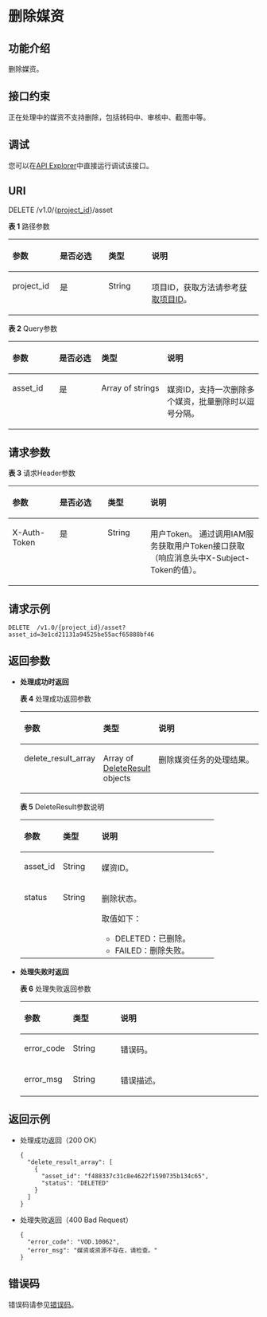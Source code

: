 # 删除媒资<a name="vod_04_0024"></a>

## 功能介绍<a name="zh-cn_topic_0128109928_zh-cn_topic_0127930896_section114814192538"></a>

删除媒资。

## 接口约束<a name="section245218473237"></a>

正在处理中的媒资不支持删除，包括转码中、审核中、截图中等。

## 调试<a name="section553211254213"></a>

您可以在[API Explorer](https://apiexplorer.developer.huaweicloud.com/apiexplorer/doc?product=VOD&api=deleteAssetTranscodeTask)中直接运行调试该接口。

## URI<a name="zh-cn_topic_0128109928_zh-cn_topic_0127930896_section5241024145313"></a>

DELETE /v1.0/\{[project\_id](获取项目ID.md)\}/asset

**表 1**  路径参数

<a name="table6869913124919"></a>
<table><thead align="left"><tr id="vod_04_0196_row58691013184917"><th class="cellrowborder" valign="top" width="18.98%" id="mcps1.2.5.1.1"><p id="vod_04_0196_p18869171324920"><a name="vod_04_0196_p18869171324920"></a><a name="vod_04_0196_p18869171324920"></a>参数</p>
</th>
<th class="cellrowborder" valign="top" width="19.400000000000002%" id="mcps1.2.5.1.2"><p id="vod_04_0196_p16174217193312"><a name="vod_04_0196_p16174217193312"></a><a name="vod_04_0196_p16174217193312"></a>是否必选</p>
</th>
<th class="cellrowborder" valign="top" width="17.299999999999997%" id="mcps1.2.5.1.3"><p id="vod_04_0196_p1386920134497"><a name="vod_04_0196_p1386920134497"></a><a name="vod_04_0196_p1386920134497"></a>类型</p>
</th>
<th class="cellrowborder" valign="top" width="44.32%" id="mcps1.2.5.1.4"><p id="vod_04_0196_p1386931394910"><a name="vod_04_0196_p1386931394910"></a><a name="vod_04_0196_p1386931394910"></a>说明</p>
</th>
</tr>
</thead>
<tbody><tr id="vod_04_0196_row1586931374911"><td class="cellrowborder" valign="top" width="18.98%" headers="mcps1.2.5.1.1 "><p id="vod_04_0196_p14253192105011"><a name="vod_04_0196_p14253192105011"></a><a name="vod_04_0196_p14253192105011"></a>project_id</p>
</td>
<td class="cellrowborder" valign="top" width="19.400000000000002%" headers="mcps1.2.5.1.2 "><p id="vod_04_0196_p18172181763318"><a name="vod_04_0196_p18172181763318"></a><a name="vod_04_0196_p18172181763318"></a>是</p>
</td>
<td class="cellrowborder" valign="top" width="17.299999999999997%" headers="mcps1.2.5.1.3 "><p id="vod_04_0196_p62548235018"><a name="vod_04_0196_p62548235018"></a><a name="vod_04_0196_p62548235018"></a>String</p>
</td>
<td class="cellrowborder" valign="top" width="44.32%" headers="mcps1.2.5.1.4 "><p id="vod_04_0196_p0254323500"><a name="vod_04_0196_p0254323500"></a><a name="vod_04_0196_p0254323500"></a>项目ID，获取方法请参考<a href="https://support.huaweicloud.com/usermanual-vod/vod_01_0058.html" target="_blank" rel="noopener noreferrer">获取项目ID</a>。</p>
</td>
</tr>
</tbody>
</table>

**表 2**  Query参数

<a name="zh-cn_topic_0128109928_zh-cn_topic_0127930896_table6798518"></a>
<table><thead align="left"><tr id="zh-cn_topic_0128109928_zh-cn_topic_0127930896_row8735540"><th class="cellrowborder" valign="top" width="19.36%" id="mcps1.2.5.1.1"><p id="zh-cn_topic_0128109928_zh-cn_topic_0127930896_p36490171"><a name="zh-cn_topic_0128109928_zh-cn_topic_0127930896_p36490171"></a><a name="zh-cn_topic_0128109928_zh-cn_topic_0127930896_p36490171"></a>参数</p>
</th>
<th class="cellrowborder" valign="top" width="18.93%" id="mcps1.2.5.1.2"><p id="p1509824185819"><a name="p1509824185819"></a><a name="p1509824185819"></a>是否必选</p>
</th>
<th class="cellrowborder" valign="top" width="17.919999999999998%" id="mcps1.2.5.1.3"><p id="zh-cn_topic_0128109928_zh-cn_topic_0127930896_p2913837"><a name="zh-cn_topic_0128109928_zh-cn_topic_0127930896_p2913837"></a><a name="zh-cn_topic_0128109928_zh-cn_topic_0127930896_p2913837"></a>类型</p>
</th>
<th class="cellrowborder" valign="top" width="43.79%" id="mcps1.2.5.1.4"><p id="zh-cn_topic_0128109928_zh-cn_topic_0127930896_p34694260"><a name="zh-cn_topic_0128109928_zh-cn_topic_0127930896_p34694260"></a><a name="zh-cn_topic_0128109928_zh-cn_topic_0127930896_p34694260"></a>说明</p>
</th>
</tr>
</thead>
<tbody><tr id="zh-cn_topic_0128109928_zh-cn_topic_0127930896_row29117349"><td class="cellrowborder" valign="top" width="19.36%" headers="mcps1.2.5.1.1 "><p id="zh-cn_topic_0128109928_zh-cn_topic_0127930896_p9695103"><a name="zh-cn_topic_0128109928_zh-cn_topic_0127930896_p9695103"></a><a name="zh-cn_topic_0128109928_zh-cn_topic_0127930896_p9695103"></a>asset_id</p>
</td>
<td class="cellrowborder" valign="top" width="18.93%" headers="mcps1.2.5.1.2 "><p id="p20508724165811"><a name="p20508724165811"></a><a name="p20508724165811"></a>是</p>
</td>
<td class="cellrowborder" valign="top" width="17.919999999999998%" headers="mcps1.2.5.1.3 "><p id="zh-cn_topic_0128109928_zh-cn_topic_0127930896_p47105906"><a name="zh-cn_topic_0128109928_zh-cn_topic_0127930896_p47105906"></a><a name="zh-cn_topic_0128109928_zh-cn_topic_0127930896_p47105906"></a>Array&nbsp;of&nbsp;strings</p>
</td>
<td class="cellrowborder" valign="top" width="43.79%" headers="mcps1.2.5.1.4 "><p id="zh-cn_topic_0128109928_zh-cn_topic_0127930896_p15341719293"><a name="zh-cn_topic_0128109928_zh-cn_topic_0127930896_p15341719293"></a><a name="zh-cn_topic_0128109928_zh-cn_topic_0127930896_p15341719293"></a>媒资ID，支持一次删除多个媒资，批量删除时以逗号分隔。</p>
</td>
</tr>
</tbody>
</table>

## 请求参数<a name="zh-cn_topic_0128109928_zh-cn_topic_0127930896_section7297229175319"></a>

**表 3**  请求Header参数

<a name="HeaderParameter"></a>
<table><thead align="left"><tr id="vod_04_0196_row1359311223199"><th class="cellrowborder" valign="top" width="18.89%" id="mcps1.2.5.1.1"><p id="vod_04_0196_p959302213191"><a name="vod_04_0196_p959302213191"></a><a name="vod_04_0196_p959302213191"></a>参数</p>
</th>
<th class="cellrowborder" valign="top" width="19.23%" id="mcps1.2.5.1.2"><p id="vod_04_0196_p10968335203313"><a name="vod_04_0196_p10968335203313"></a><a name="vod_04_0196_p10968335203313"></a>是否必选</p>
</th>
<th class="cellrowborder" valign="top" width="17.04%" id="mcps1.2.5.1.3"><p id="vod_04_0196_p6594132291914"><a name="vod_04_0196_p6594132291914"></a><a name="vod_04_0196_p6594132291914"></a>类型</p>
</th>
<th class="cellrowborder" valign="top" width="44.84%" id="mcps1.2.5.1.4"><p id="vod_04_0196_p1659492213198"><a name="vod_04_0196_p1659492213198"></a><a name="vod_04_0196_p1659492213198"></a>说明</p>
</th>
</tr>
</thead>
<tbody><tr id="vod_04_0196_row5593132218192"><td class="cellrowborder" valign="top" width="18.89%" headers="mcps1.2.5.1.1 "><p id="vod_04_0196_p959417226199"><a name="vod_04_0196_p959417226199"></a><a name="vod_04_0196_p959417226199"></a>X-Auth-Token</p>
</td>
<td class="cellrowborder" valign="top" width="19.23%" headers="mcps1.2.5.1.2 "><p id="vod_04_0196_p189688351336"><a name="vod_04_0196_p189688351336"></a><a name="vod_04_0196_p189688351336"></a>是</p>
</td>
<td class="cellrowborder" valign="top" width="17.04%" headers="mcps1.2.5.1.3 "><p id="vod_04_0196_p5594132231911"><a name="vod_04_0196_p5594132231911"></a><a name="vod_04_0196_p5594132231911"></a>String</p>
</td>
<td class="cellrowborder" valign="top" width="44.84%" headers="mcps1.2.5.1.4 "><p id="vod_04_0196_p1159416229196"><a name="vod_04_0196_p1159416229196"></a><a name="vod_04_0196_p1159416229196"></a>用户Token。 通过调用IAM服务获取用户Token接口获取（响应消息头中X-Subject-Token的值）。</p>
</td>
</tr>
</tbody>
</table>

## 请求示例<a name="zh-cn_topic_0128109928_zh-cn_topic_0127930896_section1249493515311"></a>

```
DELETE  /v1.0/{project_id}/asset?asset_id=3e1cd21131a94525be55acf65888bf46
```

## 返回参数<a name="zh-cn_topic_0128109928_zh-cn_topic_0127930896_section162761640105314"></a>

-   **处理成功时返回**

    **表 4**  处理成功返回参数

    <a name="table089164564515"></a>
    <table><thead align="left"><tr id="row1789194519452"><th class="cellrowborder" valign="top" width="20%" id="mcps1.2.4.1.1"><p id="p118914458454"><a name="p118914458454"></a><a name="p118914458454"></a>参数</p>
    </th>
    <th class="cellrowborder" valign="top" width="20%" id="mcps1.2.4.1.2"><p id="p789174594519"><a name="p789174594519"></a><a name="p789174594519"></a>类型</p>
    </th>
    <th class="cellrowborder" valign="top" width="60%" id="mcps1.2.4.1.3"><p id="p12891045124519"><a name="p12891045124519"></a><a name="p12891045124519"></a>说明</p>
    </th>
    </tr>
    </thead>
    <tbody><tr id="row689194514455"><td class="cellrowborder" valign="top" width="20%" headers="mcps1.2.4.1.1 "><p id="p1891845124514"><a name="p1891845124514"></a><a name="p1891845124514"></a>delete_result_array</p>
    </td>
    <td class="cellrowborder" valign="top" width="20%" headers="mcps1.2.4.1.2 "><p id="p198914518452"><a name="p198914518452"></a><a name="p198914518452"></a>Array of <a href="#zh-cn_topic_0128109928_zh-cn_topic_0127930896_table15527959">DeleteResult </a>objects</p>
    </td>
    <td class="cellrowborder" valign="top" width="60%" headers="mcps1.2.4.1.3 "><p id="p208984524516"><a name="p208984524516"></a><a name="p208984524516"></a>删除媒资任务的处理结果。</p>
    </td>
    </tr>
    </tbody>
    </table>

    **表 5**  DeleteResult参数说明

    <a name="zh-cn_topic_0128109928_zh-cn_topic_0127930896_table15527959"></a>
    <table><thead align="left"><tr id="zh-cn_topic_0128109928_zh-cn_topic_0127930896_row32093935"><th class="cellrowborder" valign="top" width="20%" id="mcps1.2.4.1.1"><p id="zh-cn_topic_0128109928_zh-cn_topic_0127930896_p49471932"><a name="zh-cn_topic_0128109928_zh-cn_topic_0127930896_p49471932"></a><a name="zh-cn_topic_0128109928_zh-cn_topic_0127930896_p49471932"></a>参数</p>
    </th>
    <th class="cellrowborder" valign="top" width="20%" id="mcps1.2.4.1.2"><p id="zh-cn_topic_0128109928_zh-cn_topic_0127930896_p46881303"><a name="zh-cn_topic_0128109928_zh-cn_topic_0127930896_p46881303"></a><a name="zh-cn_topic_0128109928_zh-cn_topic_0127930896_p46881303"></a>类型</p>
    </th>
    <th class="cellrowborder" valign="top" width="60%" id="mcps1.2.4.1.3"><p id="zh-cn_topic_0128109928_zh-cn_topic_0127930896_p47803537"><a name="zh-cn_topic_0128109928_zh-cn_topic_0127930896_p47803537"></a><a name="zh-cn_topic_0128109928_zh-cn_topic_0127930896_p47803537"></a>说明</p>
    </th>
    </tr>
    </thead>
    <tbody><tr id="zh-cn_topic_0128109928_zh-cn_topic_0127930896_row53455100"><td class="cellrowborder" valign="top" width="20%" headers="mcps1.2.4.1.1 "><p id="zh-cn_topic_0128109928_zh-cn_topic_0127930896_p34895806"><a name="zh-cn_topic_0128109928_zh-cn_topic_0127930896_p34895806"></a><a name="zh-cn_topic_0128109928_zh-cn_topic_0127930896_p34895806"></a>asset_id</p>
    </td>
    <td class="cellrowborder" valign="top" width="20%" headers="mcps1.2.4.1.2 "><p id="zh-cn_topic_0128109928_zh-cn_topic_0127930896_p43052585"><a name="zh-cn_topic_0128109928_zh-cn_topic_0127930896_p43052585"></a><a name="zh-cn_topic_0128109928_zh-cn_topic_0127930896_p43052585"></a>String</p>
    </td>
    <td class="cellrowborder" valign="top" width="60%" headers="mcps1.2.4.1.3 "><p id="zh-cn_topic_0128109928_zh-cn_topic_0127930896_p7988053"><a name="zh-cn_topic_0128109928_zh-cn_topic_0127930896_p7988053"></a><a name="zh-cn_topic_0128109928_zh-cn_topic_0127930896_p7988053"></a>媒资ID。</p>
    </td>
    </tr>
    <tr id="zh-cn_topic_0128109928_zh-cn_topic_0127930896_row61244120"><td class="cellrowborder" valign="top" width="20%" headers="mcps1.2.4.1.1 "><p id="zh-cn_topic_0128109928_zh-cn_topic_0127930896_p61826715"><a name="zh-cn_topic_0128109928_zh-cn_topic_0127930896_p61826715"></a><a name="zh-cn_topic_0128109928_zh-cn_topic_0127930896_p61826715"></a>status</p>
    </td>
    <td class="cellrowborder" valign="top" width="20%" headers="mcps1.2.4.1.2 "><p id="zh-cn_topic_0128109928_zh-cn_topic_0127930896_p16397525"><a name="zh-cn_topic_0128109928_zh-cn_topic_0127930896_p16397525"></a><a name="zh-cn_topic_0128109928_zh-cn_topic_0127930896_p16397525"></a>String</p>
    </td>
    <td class="cellrowborder" valign="top" width="60%" headers="mcps1.2.4.1.3 "><p id="p9918164213470"><a name="p9918164213470"></a><a name="p9918164213470"></a>删除状态。</p>
    <div class="p" id="p16830105314475"><a name="p16830105314475"></a><a name="p16830105314475"></a>取值如下：<a name="zh-cn_topic_0128109928_zh-cn_topic_0127930896_ul1285194920284"></a><a name="zh-cn_topic_0128109928_zh-cn_topic_0127930896_ul1285194920284"></a><ul id="zh-cn_topic_0128109928_zh-cn_topic_0127930896_ul1285194920284"><li>DELETED：已删除。</li><li>FAILED：删除失败。</li></ul>
    </div>
    </td>
    </tr>
    </tbody>
    </table>

-   **处理失败时返回**

    **表 6**  处理失败返回参数

    <a name="zh-cn_topic_0128109928_zh-cn_topic_0127930896_table4707453"></a>
    <table><thead align="left"><tr id="zh-cn_topic_0128109928_zh-cn_topic_0127930896_row10749601"><th class="cellrowborder" valign="top" width="20%" id="mcps1.2.4.1.1"><p id="zh-cn_topic_0128109928_zh-cn_topic_0127930896_p65411368"><a name="zh-cn_topic_0128109928_zh-cn_topic_0127930896_p65411368"></a><a name="zh-cn_topic_0128109928_zh-cn_topic_0127930896_p65411368"></a>参数</p>
    </th>
    <th class="cellrowborder" valign="top" width="20%" id="mcps1.2.4.1.2"><p id="zh-cn_topic_0128109928_zh-cn_topic_0127930896_p2805716"><a name="zh-cn_topic_0128109928_zh-cn_topic_0127930896_p2805716"></a><a name="zh-cn_topic_0128109928_zh-cn_topic_0127930896_p2805716"></a>类型</p>
    </th>
    <th class="cellrowborder" valign="top" width="60%" id="mcps1.2.4.1.3"><p id="zh-cn_topic_0128109928_zh-cn_topic_0127930896_p63829484"><a name="zh-cn_topic_0128109928_zh-cn_topic_0127930896_p63829484"></a><a name="zh-cn_topic_0128109928_zh-cn_topic_0127930896_p63829484"></a>说明</p>
    </th>
    </tr>
    </thead>
    <tbody><tr id="zh-cn_topic_0128109928_zh-cn_topic_0127930896_row51706359"><td class="cellrowborder" valign="top" width="20%" headers="mcps1.2.4.1.1 "><p id="zh-cn_topic_0128109928_zh-cn_topic_0127930896_p27465584"><a name="zh-cn_topic_0128109928_zh-cn_topic_0127930896_p27465584"></a><a name="zh-cn_topic_0128109928_zh-cn_topic_0127930896_p27465584"></a>error_code</p>
    </td>
    <td class="cellrowborder" valign="top" width="20%" headers="mcps1.2.4.1.2 "><p id="zh-cn_topic_0128109928_zh-cn_topic_0127930896_p14400487"><a name="zh-cn_topic_0128109928_zh-cn_topic_0127930896_p14400487"></a><a name="zh-cn_topic_0128109928_zh-cn_topic_0127930896_p14400487"></a>String</p>
    </td>
    <td class="cellrowborder" valign="top" width="60%" headers="mcps1.2.4.1.3 "><p id="zh-cn_topic_0128109928_zh-cn_topic_0127930896_p10119837"><a name="zh-cn_topic_0128109928_zh-cn_topic_0127930896_p10119837"></a><a name="zh-cn_topic_0128109928_zh-cn_topic_0127930896_p10119837"></a>错误码。</p>
    </td>
    </tr>
    <tr id="zh-cn_topic_0128109928_zh-cn_topic_0127930896_row65072241"><td class="cellrowborder" valign="top" width="20%" headers="mcps1.2.4.1.1 "><p id="zh-cn_topic_0128109928_zh-cn_topic_0127930896_p36360186"><a name="zh-cn_topic_0128109928_zh-cn_topic_0127930896_p36360186"></a><a name="zh-cn_topic_0128109928_zh-cn_topic_0127930896_p36360186"></a>error_msg</p>
    </td>
    <td class="cellrowborder" valign="top" width="20%" headers="mcps1.2.4.1.2 "><p id="zh-cn_topic_0128109928_zh-cn_topic_0127930896_p54278420"><a name="zh-cn_topic_0128109928_zh-cn_topic_0127930896_p54278420"></a><a name="zh-cn_topic_0128109928_zh-cn_topic_0127930896_p54278420"></a>String</p>
    </td>
    <td class="cellrowborder" valign="top" width="60%" headers="mcps1.2.4.1.3 "><p id="zh-cn_topic_0128109928_zh-cn_topic_0127930896_p59493923"><a name="zh-cn_topic_0128109928_zh-cn_topic_0127930896_p59493923"></a><a name="zh-cn_topic_0128109928_zh-cn_topic_0127930896_p59493923"></a>错误描述。</p>
    </td>
    </tr>
    </tbody>
    </table>


## 返回示例<a name="zh-cn_topic_0128109928_zh-cn_topic_0127930896_section1164111461532"></a>

-   处理成功返回（200 OK）

    ```
    {
      "delete_result_array": [
        {
          "asset_id": "f488337c31c8e4622f1590735b134c65",
          "status": "DELETED"
        }
      ]
    }
    ```

-   处理失败返回（400 Bad Request）

    ```
    {
      "error_code": "VOD.10062",
      "error_msg": "媒资或资源不存在，请检查。"
    }
    ```


## 错误码<a name="section569214377267"></a>

错误码请参见[错误码](错误码.md)。

